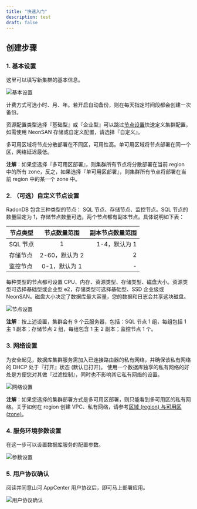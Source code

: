 ```yaml
---
title: "快速入门"
description: test
draft: false
---
```


## 创建步骤

### 1. 基本设置

这里可以填写新集群的基本信息。

![基本设置](../../_images/base_step_1.png)

计费方式可选小时、月、年。若开启自动备份，则在每天指定时间段都会创建一次备份。

资源配置类型选择『基础型』或『企业型』可以跳过[节点设置](./#2-节点设置)快速定义集群配置，如需使用 NeonSAN 存储或自定义配置，请选择『自定义』。

多可用区域将节点分散部署在不同区，可用性高。单可用区域将节点部署在同一个区，网络延迟最低。

**注解**：如果您选择『多可用区部署』，则集群所有节点将分散部署在当前 region 中的所有 zone，反之，如果选择『单可用区部署』，则集群所有节点将部署在当前 region 中的某一个 zone 中。

### 2. （可选）自定义节点设置

RadonDB 包含三种类型的节点： SQL 节点、存储节点、监控节点。SQL 节点的数量固定为 1，存储节点数量可选，两个节点都有副本节点。具体说明如下表：

| 节点类型 |  节点数量范围  | 副本节点数量范围 |
| -------- | :------------: | ---------------: |
| SQL 节点 |       1        |    1-4，默认为 1 |
| 存储节点 | 2-60，默认为 2 |                2 |
| 监控节点 | 0-1，默认为 1  |                - |

每种类型的节点都可设置 CPU、内存、资源类型、存储类型、磁盘大小。资源类型可选择基础型或企业型 e2，存储类型可选择基础型、SSD 企业级或 NeonSAN。磁盘大小决定了数据库最大容量，您的数据和日志会共享这块磁盘。

![节点设置](../../_images/base_step_2.png)


**注解**：按上述设置，集群会有 9 个云服务器，包括：SQL 节点 1 组，每组包括 1 主 1 副本；存储节点 2 组，每组包含 1 主 2 副本；监控节点 1 个。

### 3. 网络设置

为安全起见，数据库集群服务需加入已连接路由器的私有网络，并确保该私有网络的 DHCP 处于『打开』状态 (默认已打开)。 使用一个数据库独享的私有网络的好处是方便您对其做『过滤控制』，同时也不影响其它私有网络的设置。

![网络设置](../../_images/base_step_3.png)

**注解**：如果您选择的集群部署方式是多可用区部署，则只能看到多可用区的私有网络。关于如何在 region 创建 VPC、私有网络，请参考[区域 (region) 与可用区 (zone)](https://docs.shanhe.com/product/region)。

### 4. 服务环境参数设置

在这一步可以设置数据库服务的配置参数。

![参数设置](../../_images/base_step_4.png)

### 5. 用户协议确认

阅读并同意山河 AppCenter 用户协议后，即可马上部署应用。

![用户协议确认](../../_images/base_step_5.png)
